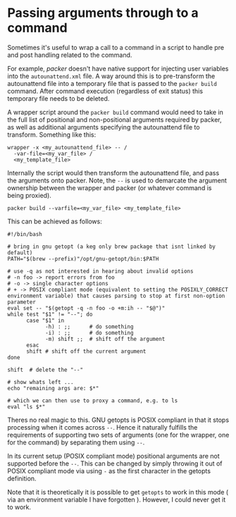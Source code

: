 # Passing arguments through to a command

Sometimes it's useful to wrap a call to a command in a script to handle pre and post handling related to the command.

For example, *packer* doesn't have native support for injecting user variables into the `autounattend.xml` file. A way around this is to pre-transform the autounattend file into a temporary file that is passed to the `packer build` command. After command execution (regardless of exit status) this temporary file needs to be deleted.

A wrapper script around the `packer build` command would need to take in the full list of positional and non-positional arguments required by packer, as well as additional arguments specifying the autounattend file to transform. Something like this:

```shell
wrapper -x <my_autounattend_file> -- /
  -var-file=<my_var_file> /
  <my_template_file>
```

Internally the script would then transform the autounattend file, and pass the arguments onto packer. Note, the `--` is used to demarcate the argument ownership between the wrapper and packer (or whatever command is being proxied).

```shell
packer build --varfile=<my_var_file> <my_template_file>
```

This can be achieved as follows:

```shell
#!/bin/bash

# bring in gnu getopt (a keg only brew package that isnt linked by default)
PATH="$(brew --prefix)"/opt/gnu-getopt/bin:$PATH

# use -q as not interested in hearing about invalid options
# -n foo -> report errors from foo
# -o -> single character options
# + -> POSIX compliant mode (equivalent to setting the POSIXLY_CORRECT environment variable) that causes parsing to stop at first non-option parameter
eval set -- "$(getopt -q -n foo -o +m:ih -- "$@")"
while test "$1" != "--"; do 
      case "$1" in
            -h) : ;;      # do something
            -i) : ;;      # do something
            -m) shift ;;  # shift off the argument
      esac
      shift # shift off the current argument
done

shift  # delete the "--"

# show whats left ...
echo "remaining args are: $*"

# which we can then use to proxy a command, e.g. to ls
eval "ls $*"
```

Theres no real magic to this. GNU getopts is POSIX compliant in that it stops processing when it comes across `--`. Hence it naturally fulfills the requirements of supporting two sets of arguments (one for the wrapper, one for the command) by separating them using `--`. 

In its current setup (POSIX compliant mode) positional arguments are not supported before the `--`. This can be changed by simply throwing it out of POSIX compliant mode via using `-` as the first character in the getopts definition. 

Note that it is theoretically it is possible to get `getopts` to work in this mode ( via an environment variable I have forgotten ). However, I could never get it to work.


